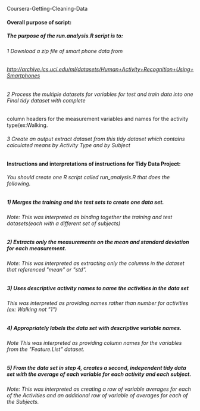 Coursera-Getting-Cleaning-Data
#### Overall purpose of script:
##### The purpose of the run.analysis.R script is to:
###### 1 Download a zip file of smart phone data from 
###### http://archive.ics.uci.edu/ml/datasets/Human+Activity+Recognition+Using+Smartphones 
###### 2 Process the multiple datasets for variables for test and train data into one Final tidy dataset with complete
column headers for the measurement variables and names for the activity type(ex:Walking.
###### 3 Create an output extract dataset from this tidy dataset which contains calculated means by Activity Type and by Subject

#### Instructions and interpretations of instructions for Tidy Data Project:

###### You should create one R script called run_analysis.R that does the following. 
##### 1) Merges the training and the test sets to create one data set.
######   Note: This was interpreted as binding together the training and test datasets(each with a different set of subjects)

##### 2) Extracts only the measurements on the mean and standard deviation for each measurement. 
######   Note: This was interpreted as extracting only the columns in the dataset that referenced "mean" or "std".

##### 3) Uses descriptive activity names to name the activities in the data set
######   This was interpreted as providing names rather than number for activities (ex: Walking not "1")

##### 4) Appropriately labels the data set with descriptive variable names.
###### Note This was interpreted as providing column names for the variables from the "Feature.List" dataset.

##### 5) From the data set in step 4, creates a second, independent tidy data set with the average of each variable for each activity and each subject.
###### Note: This was interpreted as creating a row of variable averages for each of the Activities and an additional row of variable of averages for each of the Subjects.

